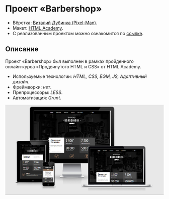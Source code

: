 # Проект «Barbershop»

* Вёрстка: [Виталий Дубинка (Pixel-Man)](https://github.com/Pixel-Man).
* Макет: [HTML Academy](https://htmlacademy.ru).
* С реализованным проектом можно ознакомится по [ссылке](https://pixel-man.github.io/Barbershop_production/).

## Описание
Проект «Barbershop» был выполнен в рамках пройденного онлайн‑курса «Продвинутого HTML и CSS» от HTML Academy.

* Используемые технологии: _HTML, CSS, БЭМ, JS, Адаптивный дизайн_.
* Фреймворки: _нет_.
* Препроцессоры: _LESS_.
* Автоматизация: _Grunt_.


![](./img/barbershop__readme.png)
